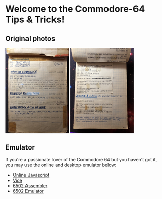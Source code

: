 # Welcome to the Commodore-64 Tips & Tricks!

## Original photos

<img src="images/photo-1.jpeg" alt="photo-1" width="200px" /> <img src="images/photo-2.jpeg" alt="photo-2" width="200px" />

## Emulator

If you're a passionate lover of the Commodore 64 but you haven't got it, you may use the online and desktop emulator below:

- [Online Javascript](https://c64emulator.111mb.de/index.php?site=pp_javascript&group=c64)
- [Vice](https://vice-emu.sourceforge.io/index.html)
- [6502 Assembler](https://www.masswerk.at/6502/assembler.html)
- [6502 Emulator](https://www.masswerk.at/6502/#)
